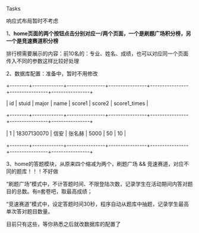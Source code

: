 Tasks

响应式布局暂时不考虑

1、**home页面的两个按钮点击分别对应一/两个页面，一个是刷题广场积分榜，另一个是竞速赛道积分榜**

排行榜需要展示的内容：前10名的：专业、姓名、成绩，也可以对应同一个页面传入不同的参数这样比较好处理



2、数据库配置：准备中，暂时不用修改

+--------+-------------+----------------+----------------+----------------+----------------+----------------+

| id     | stuid       |     major      | name           |   score1       |   score2       |  score1_times  |

+--------+-------------+----------------+----------------+----------------+----------------+----------------+

| 1      | 18307130070 |      信安      | 张名赫         |    5000        |     50         |      10        |

+--------+-------------+----------------+----------------+----------------+----------------+----------------+

3、home的答题模块，从原来四个缩减为两个，刷题广场 && 竞速赛道，对应不同的题库！！！不好做

“刷题广场”模式中，不计答题时间、不限登陆次数，记录学生在活动期间内答对题目的总数。有n套卷吧，取最高成绩；

“竞速赛道”模式中，设定答题时间30秒，程序自动从题库中抽题，记录学生最高单次答对题目数量。



目前只有这些，等你熟悉之后就改数据库的配置了
